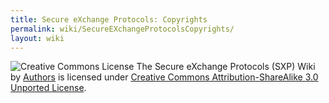 ```yaml
---
title: Secure eXchange Protocols: Copyrights
permalink: wiki/SecureEXchangeProtocolsCopyrights/
layout: wiki
---
```


![Creative Commons License](http://i.creativecommons.org/l/by-sa/3.0/88x31.png) The Secure eXchange Protocols (SXP) Wiki by [Authors](/SXP/wiki/Authors "wikilink") is licensed under [Creative Commons Attribution-ShareAlike 3.0 Unported License](http://creativecommons.org/licenses/by-sa/3.0/deed.en_US).

